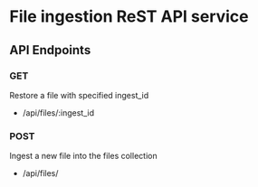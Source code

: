 # File ingestion ReST API service

## API Endpoints
### GET 
Restore a file with specified ingest_id
- /api/files/:ingest_id
### POST
Ingest a new file into the files collection
- /api/files/